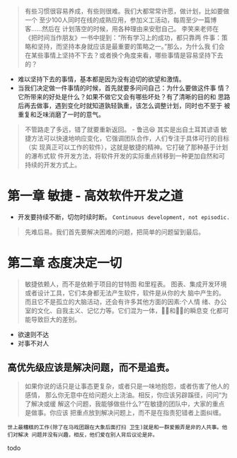 
> 有些习惯很容易养成，有些则很难。我们大都常常许愿，做计划，比如要做一个 至少100人同时在线的成熟应用，参加义工活动，每周至少一篇博客……然后在 计划落空的时候，用各种理由来安慰自己。
> 李笑来老师在《把时间当作朋友》一书中提到：“所有学习上的成功，都只靠两 件事：策略和坚持，而坚持本身就应该是最重要的策略之一。”那么，为什么我 们会在某些事情上坚持不下去？或者换个角度来看，哪些事情是容易坚持下去 的？

- 难以坚持下去的事情，基本都是因为没有迫切的欲望和激情。
- 当我们决定做一件事情的时候，首先就要多问问自己：为什么要做这件事 情？它所带来的好处是什么？如果不做它又会有哪些坏处？有了清晰的目的和 思路后再去做事，遇到变化时就知道孰轻孰重，该怎么调整计划，同时也不至于 被重复和乏味消磨了一时的意气。

> 不管路走了多远，错了就要重新返回。 - 鲁迅😆  其实是出自土耳其谚语
> 敏捷方法可以快速地响应变化，它强调团队合作，人们专注于具体可行的目标（实 现真正可以工作的软件），这就是敏捷的精神。它打破了那种基于计划的瀑布式软 件开发方法，将软件开发的实际重点转移到一种更加自然和可持续的开发方式上。

# 第一章 敏捷 - 高效软件开发之道

- 开发要持续不断，切勿时续时断。
`Continuous development, not episodic.`
  
> 先难后易。我们首先要解决困难的问题，把简单的问题留到最后。

# 第二章 态度决定一切

> 敏捷依赖人，而不是依赖于项目的甘特图 和里程表。
> 图表、集成开发环境或者设计工具，它们本身都无法产生软件，软件是从你的大 脑中产生的。而且它不是孤立的大脑活动，还会有许多其他方面的因素:个人情 绪、办公室的文化、自我主义、记忆力等。它们混为一体，􏰃􏰄和􏰭􏰮的瞬息变 化都可能导致巨大的差别。

- 欲速则不达
- 对事不对人

## 高优先级应该是解决问题，而不是追责。
> 如果你说的话只是让事态更复杂，或者只是一味地抱怨，或者伤害了他人的感情， 那么你无意中在给问题火上浇油。相反，你应该另辟蹊径，问问“为了解决或缓 解这个问题，我能够做些什么?”在敏捷的团队中，大家的重点是做事。你应该 把重点放到解决问题上，而不是在指责犯错者上面纠缠。

`世上最糟糕的工作(除了在马戏团跟在大象后面打扫 卫生)就是和一群爱搬弄是非的人共事。他们对解决 问题并没有兴趣，相反，他们爱在别人背后议论是非。`

todo